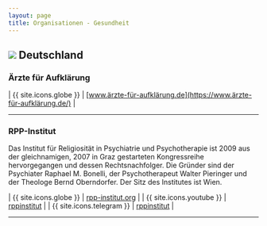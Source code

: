 ```yaml
---
layout: page
title: Organisationen - Gesundheit
---
```


## <img src="{{site.baseurl}}/assets/img/flaggen/de.png"> Deutschland

### Ärzte für Aufklärung

| {{ site.icons.globe }}    | [www.ärzte-für-aufklärung.de](https://www.ärzte-für-aufklärung.de/) |

---

### RPP-Institut

Das Institut für Religiosität in Psychiatrie und Psychotherapie ist 2009 aus der gleichnamigen, 2007 in Graz gestarteten Kongressreihe hervorgegangen und dessen Rechtsnachfolger. Die Gründer sind der Psychiater Raphael M. Bonelli, der Psychotherapeut Walter Pieringer und der Theologe Bernd Oberndorfer. Der Sitz des Institutes ist Wien.

| {{ site.icons.globe }}    | [rpp-institut.org](https://rpp-institut.org/) |
| {{ site.icons.youtube }}  | [rppinstitut](https://www.youtube.com/user/rppinstitut) |
| {{ site.icons.telegram }} | [rppinstitut](https://t.me/rppinstitut) |

---
